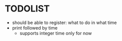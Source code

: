 # TODOLIST

- should be able to register: what to do in what time
- print followed by time
  - supports integer time only for now
